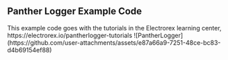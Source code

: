 <h2>Panther Logger Example Code</h2>
This example code goes with the tutorials in the Electrorex learning center, https://electrorex.io/pantherlogger-tutorials
![PantherLogger](https://github.com/user-attachments/assets/e87a66a9-7251-48ce-bc83-d4b69154ef88)
